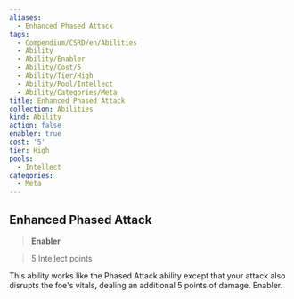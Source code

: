 ```yaml
---
aliases:
  - Enhanced Phased Attack
tags:
  - Compendium/CSRD/en/Abilities
  - Ability
  - Ability/Enabler
  - Ability/Cost/5
  - Ability/Tier/High
  - Ability/Pool/Intellect
  - Ability/Categories/Meta
title: Enhanced Phased Attack
collection: Abilities
kind: Ability
action: false
enabler: true
cost: '5'
tier: High
pools:
  - Intellect
categories:
  - Meta
---
```

## Enhanced Phased Attack    
>**Enabler**    
>5 Intellect points  
    
This ability works like the Phased Attack ability except that your attack also disrupts the foe's vitals, dealing an additional 5 points of damage. Enabler.